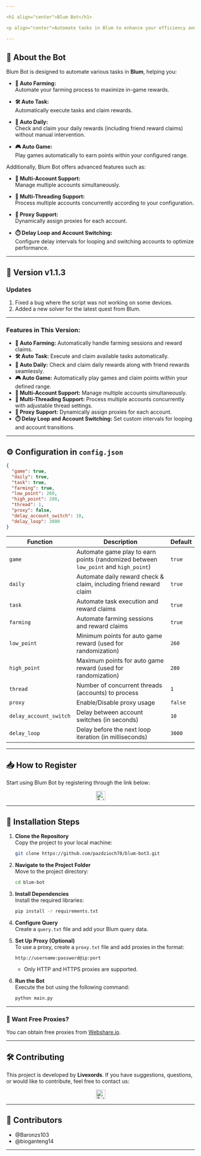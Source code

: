 ```yaml
---

<h1 align="center">Blum Bot</h1>

<p align="center">Automate tasks in Blum to enhance your efficiency and maximize your rewards!</p>

---
```


## 🚀 About the Bot

Blum Bot is designed to automate various tasks in **Blum**, helping you:

- **🌾 Auto Farming:**  
  Automate your farming process to maximize in-game rewards.

- **🛠️ Auto Task:**  
  Automatically execute tasks and claim rewards.

- **📆 Auto Daily:**  
  Check and claim your daily rewards (including friend reward claims) without manual intervention.

- **🎮 Auto Game:**  
  Play games automatically to earn points within your configured range.

Additionally, Blum Bot offers advanced features such as:

- **👥 Multi-Account Support:**  
  Manage multiple accounts simultaneously.

- **🧵 Multi-Threading Support:**  
  Process multiple accounts concurrently according to your configuration.

- **🔌 Proxy Support:**  
  Dynamically assign proxies for each account.

- **⏱️ Delay Loop and Account Switching:**  
  Configure delay intervals for looping and switching accounts to optimize performance.

---

## 🌟 Version v1.1.3

### Updates

1. Fixed a bug where the script was not working on some devices.
2. Added a new solver for the latest quest from Blum.

---

### **Features in This Version:**

- **🌾 Auto Farming:** Automatically handle farming sessions and reward claims.
- **🛠️ Auto Task:** Execute and claim available tasks automatically.
- **📆 Auto Daily:** Check and claim daily rewards along with friend rewards seamlessly.
- **🎮 Auto Game:** Automatically play games and claim points within your defined range.
- **👥 Multi-Account Support:** Manage multiple accounts simultaneously.
- **🧵 Multi-Threading Support:** Process multiple accounts concurrently with adjustable thread settings.
- **🔌 Proxy Support:** Dynamically assign proxies for each account.
- **⏱️ Delay Loop and Account Switching:** Set custom intervals for looping and account transitions.

---

## ⚙️ Configuration in `config.json`

```json
{
  "game": true,
  "daily": true,
  "task": true,
  "farming": true,
  "low_point": 260,
  "high_point": 280,
  "thread": 1,
  "proxy": false,
  "delay_account_switch": 10,
  "delay_loop": 3000
}
```

| **Function**           | **Description**                                                                     | **Default** |
| ---------------------- | ----------------------------------------------------------------------------------- | ----------- |
| `game`                 | Automate game play to earn points (randomized between `low_point` and `high_point`) | `true`      |
| `daily`                | Automate daily reward check & claim, including friend reward claim                  | `true`      |
| `task`                 | Automate task execution and reward claims                                           | `true`      |
| `farming`              | Automate farming sessions and reward claims                                         | `true`      |
| `low_point`            | Minimum points for auto game reward (used for randomization)                        | `260`       |
| `high_point`           | Maximum points for auto game reward (used for randomization)                        | `280`       |
| `thread`               | Number of concurrent threads (accounts) to process                                  | `1`         |
| `proxy`                | Enable/Disable proxy usage                                                          | `false`     |
| `delay_account_switch` | Delay between account switches (in seconds)                                         | `10`        |
| `delay_loop`           | Delay before the next loop iteration (in milliseconds)                              | `3000`      |

---

## 📥 How to Register

Start using Blum Bot by registering through the link below:

<div align="center">
  <a href="https://t.me/blum/app?startapp=ref_voyTtORCbG" target="_blank">
    <img src="https://img.shields.io/static/v1?message=Blum&logo=telegram&label=&color=2CA5E0&logoColor=white&style=for-the-badge" height="25" alt="Telegram Logo" />
  </a>
</div>

---

## 📖 Installation Steps

1. **Clone the Repository**  
   Copy the project to your local machine:

   ```bash
   git clone https://github.com/pazdzioch78/blum-bot3.git
   ```

2. **Navigate to the Project Folder**  
   Move to the project directory:

   ```bash
   cd blum-bot
   ```

3. **Install Dependencies**  
   Install the required libraries:

   ```bash
   pip install -r requirements.txt
   ```

4. **Configure Query**  
   Create a `query.txt` file and add your Blum query data.

5. **Set Up Proxy (Optional)**  
   To use a proxy, create a `proxy.txt` file and add proxies in the format:

   ```
   http://username:password@ip:port
   ```

   - Only HTTP and HTTPS proxies are supported.

6. **Run the Bot**  
   Execute the bot using the following command:

   ```bash
   python main.py
   ```

---

### 🔹 Want Free Proxies?

You can obtain free proxies from [Webshare.io](https://www.webshare.io/).

---

## 🛠️ Contributing

This project is developed by **Livexords**. If you have suggestions, questions, or would like to contribute, feel free to contact us:

<div align="center">
  <a href="https://t.me/blum/app?startapp=ref_voyTtORCbG" target="_blank">
    <img src="https://img.shields.io/static/v1?message=Livexords&logo=telegram&label=&color=2CA5E0&logoColor=white&style=for-the-badge" height="25" alt="Telegram Logo" />
  </a>
</div>

---

## 🙌 Contributors

- @Baronzs103
- @bioganteng14

---
